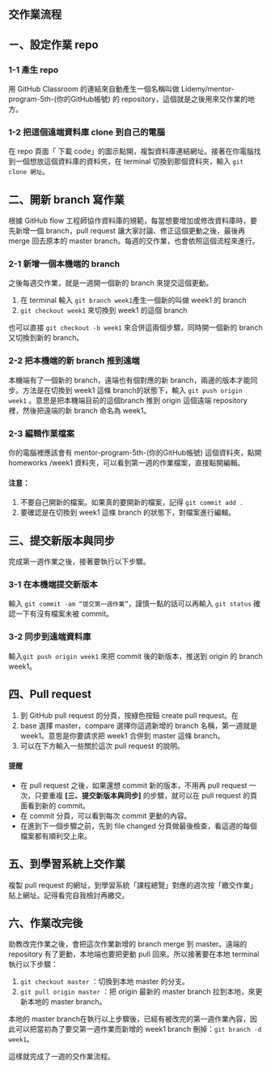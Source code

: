 ## 交作業流程
## ㄧ、設定作業 repo
### 1-1 產生 repo
用 GitHub Classroom 的連結來自動產生一個名稱叫做 Lidemy/mentor-program-5th-(你的GitHub帳號) 的 repository，這個就是之後用來交作業的地方。

### 1-2 把這個遠端資料庫 clone 到自己的電腦
在 repo 頁面「 下載 code」的圖示點開，複製資料庫連結網址。接著在你電腦找到一個想放這個資料庫的資料夾，在 terminal  切換到那個資料夾，輸入 `git clone 網址`。

## 二、開新 branch 寫作業
根據 GitHub flow 工程師協作資料庫的規範，每當想要增加或修改資料庫時，要先新增一個 branch，pull request 讓大家討論、修正這個更動之後，最後再 merge 回去原本的 master branch。每週的交作業，也會依照這個流程來進行。

### 2-1 新增一個本機端的 branch
之後每週交作業，就是一週開一個新的 branch 來提交這個更動。

1. 在 terminal 輸入 `git branch week1`產生一個新的叫做 week1 的 branch
2. `git checkout week1` 來切換到 week1 的這個 branch

也可以直接 `git checkout -b week1` 來合併這兩個步驟，同時開一個新的 branch 又切換到新的 branch。

### 2-2 把本機端的新 branch 推到遠端
本機端有了一個新的 branch，遠端也有個對應的新 branch，兩邊的版本才能同步。方法是在切換到 week1 這條 branch的狀態下，輸入 `git push origin week1` 。意思是把本機端目前的這個branch 推到 origin 這個遠端 repository 裡，然後把遠端的新 branch 命名為 week1。

 
### 2-3 編輯作業檔案
你的電腦裡應該會有 mentor-program-5th-(你的GitHub帳號) 這個資料夾，點開 homeworks /week1 資料夾，可以看到第一週的作業檔案，直接點開編輯。
####  注意：
1. 不要自己開新的檔案。如果真的要開新的檔案，記得 `git commit add . ` 
2. 要確認是在切換到 week1 這條 branch 的狀態下，對檔案進行編輯。

## 三、提交新版本與同步
完成第一週作業之後，接著要執行以下步驟。

### 3-1 在本機端提交新版本
輸入 `git commit -am “提交第一週作業”`，謹慎一點的話可以再輸入 `git status` 確認一下有沒有檔案未被 commit。

### 3-2 同步到遠端資料庫
輸入`git push origin week1` 來把 commit 後的新版本，推送到 origin 的 branch week1。

## 四、Pull request
1. 到 GitHub pull request 的分頁，按綠色按鈕 create pull request。在 
2. base 選擇 master，compare 選擇你這週新增的 branch 名稱，第一週就是 week1。意思是你要請求把 week1 合併到 master 這條 branch。
3. 可以在下方輸入一些關於這次 pull request 的說明。

#### 提醒
- 在 pull request 之後，如果還想 commit 新的版本，不用再 pull request 一次，只要重複 **[三、提交新版本與同步]** 的步驟，就可以在 pull request 的頁面看到新的 commit。
- 在 commit 分頁，可以看到每次 commit 更動的內容。
- 在進到下一個步驟之前，先到 file changed 分頁做最後檢查，看這週的每個檔案都有順利交上來。

## 五、到學習系統上交作業
複製 pull request 的網址，到學習系統「課程總覽」對應的週次按「繳交作業」貼上網址。記得看完自我檢討再繳交。

## 六、作業改完後
助教改完作業之後，會把這次作業新增的 branch merge 到 master。遠端的 repository 有了更動，本地端也要把更動 pull 回來。所以接著要在本地 terminal 執行以下步驟：

1. `git checkout master` ：切換到本地 master 的分支。
2. `git pull origin master` ：把 origin 最新的 master branch 拉到本地，來更新本地的 master branch。

本地的 master branch在執行以上步驟後，已經有被改完的第一週作業內容，因此可以把當初為了要交第一週作業而新增的 week1 branch 刪掉：`git branch -d week1`。

這樣就完成了一週的交作業流程。

